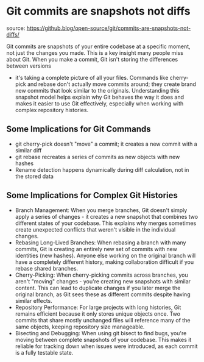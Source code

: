 # Git commits are snapshots not diffs

source: https://github.blog/open-source/git/commits-are-snapshots-not-diffs/

Git commits are snapshots of your entire codebase at a specific moment, not just the changes you made. This is a key 
insight many people miss about Git. When you make a commit, Git isn't storing the differences between versions 
- it's taking a complete picture of all your files. Commands like cherry-pick and rebase don't actually move commits 
around; they create brand new commits that look similar to the originals. Understanding this snapshot model helps 
explain why Git behaves the way it does and makes it easier to use Git effectively, especially when working with 
complex repository histories.

## Some Implications for Git Commands

- git cherry-pick doesn't "move" a commit; it creates a new commit with a similar diff
- git rebase recreates a series of commits as new objects with new hashes
- Rename detection happens dynamically during diff calculation, not in the stored data

## Some Implications for Complex Git Histories

- Branch Management: When you merge branches, Git doesn't simply apply a series of changes - it creates a new snapshot that combines two different states of your codebase. This explains why merges sometimes create unexpected conflicts that weren't visible in the individual changes.
- Rebasing Long-Lived Branches: When rebasing a branch with many commits, Git is creating an entirely new set of commits with new identities (new hashes). Anyone else working on the original branch will have a completely different history, making collaboration difficult if you rebase shared branches.
- Cherry-Picking: When cherry-picking commits across branches, you aren't "moving" changes - you're creating new snapshots with similar content. This can lead to duplicate changes if you later merge the original branch, as Git sees these as different commits despite having similar effects.
- Repository Performance: For large projects with long histories, Git remains efficient because it only stores unique objects once. Two commits that share mostly unchanged files will reference many of the same objects, keeping repository size manageable.
- Bisecting and Debugging: When using git bisect to find bugs, you're moving between complete snapshots of your codebase. This makes it reliable for tracking down when issues were introduced, as each commit is a fully testable state.
